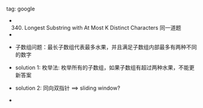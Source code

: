tag: google

- 340. Longest Substring with At Most K Distinct Characters 同一道题
- 
- 子数组问题：最长子数组代表最多水果，并且满足子数组内部最多有两种不同的数字
- solution 1: 枚举法: 枚举所有的子数组，如果子数组有超过两种水果，不能更新答案


- solution 2: 同向双指针 ==> sliding window?
- 


